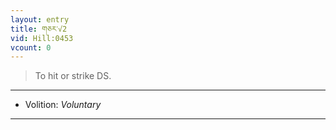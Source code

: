 ```yaml
---
layout: entry
title: གཅར་√2
vid: Hill:0453
vcount: 0
---
```

> To hit or strike DS\.

---
* Volition: _Voluntary_

---

